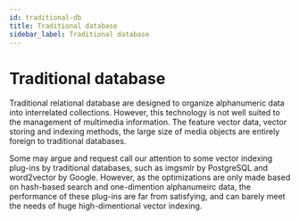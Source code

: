 ```yaml
---
id: traditional-db
title: Traditional database
sidebar_label: Traditional database
---
```


# Traditional database

Traditional relational database are designed to organize alphanumeric data into interrelated collections. However, this technology is not well suited to the management of multimedia information. The feature vector data, vector storing and indexing methods, the large size of media objects are entirely foreign to traditional databases. 

Some may argue and request call our attention to some vector indexing plug-ins by traditional databases, such as imgsmlr by PostgreSQL and word2vector by Google. However, as the optimizations are only made based on hash-based search and one-dimention alphanumeirc data, the performance of these plug-ins are far from satisfying, and can barely meet the needs of huge high-dimentional vector indexing. 
